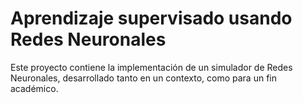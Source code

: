<h1> Aprendizaje supervisado usando Redes Neuronales </h1>

Este proyecto contiene la implementación de un simulador de Redes Neuronales, desarrollado tanto en un contexto, como para un fin académico.
